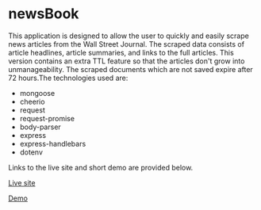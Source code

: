 # newsBook
This application is designed to allow the user to quickly and easily scrape news articles from the Wall Street Journal. The scraped data consists of article headlines, article summaries, and links to the full articles. This version contains an extra TTL feature so that the articles don't grow into unmanageability. The scraped documents which are not saved expire after 72 hours.The technologies used are:

* mongoose
* cheerio
* request
* request-promise
* body-parser
* express
* express-handlebars
* dotenv

Links to the live site and short demo are provided below.

[Live site](https://newsbook-cj.herokuapp.com/saved)

[Demo](https://drive.google.com/file/d/1ONvehG-ZDTc-RVe2OkTLmyc7Prpyud8O/view)
